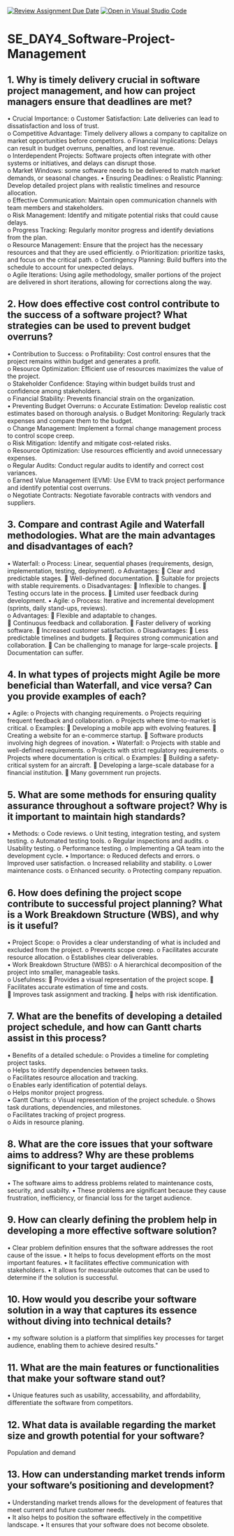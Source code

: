 [![Review Assignment Due Date](https://classroom.github.com/assets/deadline-readme-button-22041afd0340ce965d47ae6ef1cefeee28c7c493a6346c4f15d667ab976d596c.svg)](https://classroom.github.com/a/9pw6JKcu)
[![Open in Visual Studio Code](https://classroom.github.com/assets/open-in-vscode-2e0aaae1b6195c2367325f4f02e2d04e9abb55f0b24a779b69b11b9e10269abc.svg)](https://classroom.github.com/online_ide?assignment_repo_id=18763949&assignment_repo_type=AssignmentRepo)
# SE_DAY4_Software-Project-Management
## 1. Why is timely delivery crucial in software project management, and how can project managers ensure that deadlines are met?
•	Crucial Importance: 
o	Customer Satisfaction: Late deliveries can lead to dissatisfaction and loss of trust.   
o	Competitive Advantage: Timely delivery allows a company to capitalize on market opportunities before competitors.
o	Financial Implications: Delays can result in budget overruns, penalties, and lost revenue.   
o	Interdependent Projects: Software projects often integrate with other systems or initiatives, and delays can disrupt those.   
o	Market Windows: some software needs to be delivered to match market demands, or seasonal changes.
•	Ensuring Deadlines: 
o	Realistic Planning: Develop detailed project plans with realistic timelines and resource allocation.   
o	Effective Communication: Maintain open communication channels with team members and stakeholders.   
o	Risk Management: Identify and mitigate potential risks that could cause delays.   
o	Progress Tracking: Regularly monitor progress and identify deviations from the plan.   
o	Resource Management: Ensure that the project has the necessary resources and that they are used efficiently.
o	Prioritization: prioritize tasks, and focus on the critical path.
o	Contingency Planning: Build buffers into the schedule to account for unexpected delays.   
o	Agile Iterations: Using agile methodology, smaller portions of the project are delivered in short iterations, allowing for corrections along the way.   

## 2. How does effective cost control contribute to the success of a software project? What strategies can be used to prevent budget overruns?
•	Contribution to Success: 
o	Profitability: Cost control ensures that the project remains within budget and generates a profit.   
o	Resource Optimization: Efficient use of resources maximizes the value of the project.   
o	Stakeholder Confidence: Staying within budget builds trust and confidence among stakeholders.   
o	Financial Stability: Prevents financial strain on the organization.   
•	Preventing Budget Overruns: 
o	Accurate Estimation: Develop realistic cost estimates based on thorough analysis.
o	Budget Monitoring: Regularly track expenses and compare them to the budget.   
o	Change Management: Implement a formal change management process to control scope creep.   
o	Risk Mitigation: Identify and mitigate cost-related risks.   
o	Resource Optimization: Use resources efficiently and avoid unnecessary expenses.   
o	Regular Audits: Conduct regular audits to identify and correct cost variances.   
o	Earned Value Management (EVM): Use EVM to track project performance and identify potential cost overruns.   
o	Negotiate Contracts: Negotiate favorable contracts with vendors and suppliers.   

## 3. Compare and contrast Agile and Waterfall methodologies. What are the main advantages and disadvantages of each?
•	Waterfall: 
o	Process: Linear, sequential phases (requirements, design, implementation, testing, deployment).
o	Advantages: 
	Clear and predictable stages.
	Well-defined documentation.
	Suitable for projects with stable requirements.
o	Disadvantages: 
	Inflexible to changes.
	Testing occurs late in the process.
	Limited user feedback during development.
•	Agile: 
o	Process: Iterative and incremental development (sprints, daily stand-ups, reviews).   
o	Advantages: 
	Flexible and adaptable to changes.   
	Continuous feedback and collaboration.
	Faster delivery of working software.
	Increased customer satisfaction.
o	Disadvantages: 
	Less predictable timelines and budgets.
	Requires strong communication and collaboration.
	Can be challenging to manage for large-scale projects.
	Documentation can suffer.

## 4. In what types of projects might Agile be more beneficial than Waterfall, and vice versa? Can you provide examples of each?
•	Agile: 
o	Projects with changing requirements.
o	Projects requiring frequent feedback and collaboration.
o	Projects where time-to-market is critical.
o	Examples: 
	Developing a mobile app with evolving features.
	Creating a website for an e-commerce startup.
	Software products involving high degrees of inovation.
•	Waterfall: 
o	Projects with stable and well-defined requirements.
o	Projects with strict regulatory requirements.
o	Projects where documentation is critical.
o	Examples: 
	Building a safety-critical system for an aircraft.
	Developing a large-scale database for a financial institution.
	Many government run projects.

## 5. What are some methods for ensuring quality assurance throughout a software project? Why is it important to maintain high standards?
•	Methods: 
o	Code reviews.
o	Unit testing, integration testing, and system testing.
o	Automated testing tools.
o	Regular inspections and audits.
o	Usability testing.
o	Performance testing.
o	Implementing a QA team into the development cycle.
•	Importance: 
o	Reduced defects and errors.
o	Improved user satisfaction.
o	Increased reliability and stability.
o	Lower maintenance costs.
o	Enhanced security.
o	Protecting company repuation.

## 6. How does defining the project scope contribute to successful project planning? What is a Work Breakdown Structure (WBS), and why is it useful?
•	Project Scope: 
o	Provides a clear understanding of what is included and excluded from the project.
o	Prevents scope creep.
o	Facilitates accurate resource allocation.
o	Establishes clear deliverables.   
•	Work Breakdown Structure (WBS): 
o	A hierarchical decomposition of the project into smaller, manageable tasks.   
o	Usefulness: 
	Provides a visual representation of the project scope.
	Facilitates accurate estimation of time and costs.   
	Improves task assignment and tracking.
	helps with risk identification.

## 7. What are the benefits of developing a detailed project schedule, and how can Gantt charts assist in this process?
•	Benefits of a detailed schedule: 
o	Provides a timeline for completing project tasks.   
o	Helps to identify dependencies between tasks.   
o	Facilitates resource allocation and tracking.   
o	Enables early identification of potential delays.   
o	Helps monitor project progress.   
•	Gantt Charts: 
o	Visual representation of the project schedule.
o	Shows task durations, dependencies, and milestones.   
o	Facilitates tracking of project progress.   
o	Aids in resource planing.

## 8. What are the core issues that your software aims to address? Why are these problems significant to your target audience?
•	The software aims to address problems related to maintenance costs, security, and usabilty.
•	These problems are significant because they cause frustration, inefficiency, or financial loss for the target audience.   
## 9. How can clearly defining the problem help in developing a more effective software solution?
•	Clear problem definition ensures that the software addresses the root cause of the issue.
•	It helps to focus development efforts on the most important features.
•	It facilitates effective communication with stakeholders.
•	It allows for measurable outcomes that can be used to determine if the solution is successful.

## 10. How would you describe your software solution in a way that captures its essence without diving into technical details?
•	my software solution is a platform that simplifies key processes for target audience, enabling them to achieve desired results."
## 11. What are the main features or functionalities that make your software stand out?
•	Unique features such as usability, accessability, and affordability, differentiate the software from competitors.
## 12. What data is available regarding the market size and growth potential for your software?

Population and demand

## 13. How can understanding market trends inform your software’s positioning and development?
•	Understanding market trends allows for the development of features that meet current and future customer needs.   
•	It also helps to position the software effectively in the competitive landscape.
•	It ensures that your software does not become obsolete.

